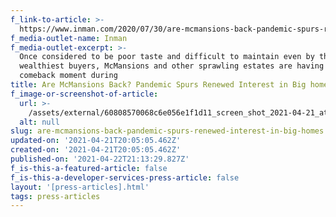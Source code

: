 ```yaml
---
f_link-to-article: >-
  https://www.inman.com/2020/07/30/are-mcmansions-back-pandemic-spurs-renewed-interest-in-big-homes/
f_media-outlet-name: Inman
f_media-outlet-excerpt: >-
  Once considered to be poor taste and difficult to maintain even by the
  wealthiest buyers, McMansions and other sprawling estates are having a major
  comeback moment during
title: Are McMansions Back? Pandemic Spurs Renewed Interest in Big homes
f_image-or-screenshot-of-article:
  url: >-
    /assets/external/60808570068c6e056e1f1d11_screen_shot_2021-04-21_at_11.07.55_AM.png
  alt: null
slug: are-mcmansions-back-pandemic-spurs-renewed-interest-in-big-homes
updated-on: '2021-04-21T20:05:05.462Z'
created-on: '2021-04-21T20:05:05.462Z'
published-on: '2021-04-22T21:13:29.827Z'
f_is-this-a-featured-article: false
f_is-this-a-developer-services-press-article: false
layout: '[press-articles].html'
tags: press-articles
---
```




